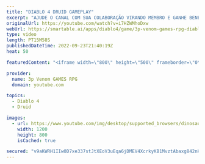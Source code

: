 ```yaml
---
title: "DIABLO 4 DRUID GAMEPLAY"
excerpt: "AJUDE O CANAL COM SUA COLABORAÇÃO VIRANDO MEMBRO E GANHE BENEFICIUS EXCLUSIVOS!!!"
originalUrl: https://youtube.com/watch?v=i7HZWMhoDxw
webUrl: https://smartable.ai/apps/diablo4/game/3p-venom-games-rpg-diablo-4-druid-gameplay/
type: video
length: PT15M58S
publishedDateTime: 2022-09-23T21:40:19Z
heat: 50

featuredContent: "<iframe width=\"800\" height=\"500\" frameborder=\"0\" src=\"https://www.youtube.com/embed/i7HZWMhoDxw\" allow=\"accelerometer; autoplay; encrypted-media; gyroscope; picture-in-picture\" allowfullscreen></iframe>"

provider:
  name: 3p Venom GAMES RPG
  domain: youtube.com

topics:
  - Diablo 4
  - Druid

images:
  - url: https://www.youtube.com/img/desktop/supported_browsers/dinosaur.png
    width: 1200
    height: 800
    isCached: true

secured: "v9aKWRH1IIw0D7xe337stJtXEoV3uEqa6jDMEV4XcrkyKB1MvztAbaxg842nH+4ynjjun1SuSwEAApnUDmVzIX4jG7m+8R/gPjud5+AMhNiG9DynQwBRdCJ4qBa+3VtrYD1Q8yN6V6nG8ck8nzvcs2E9MH4nNT60ebbRT0BgM8mAWywUClPvLdTGjSr7dOAIRf+dpm9UCaS7e4lRsbzW9XEEto2LXxsNwlszmmRuh8cpggFQk2B4596pYgjvJXVFKcoefHdzvg72/ZmXMkwztyviyXEjbbsWYlDruFn16h4O+xGmt3M0FQ+/iZsXPNPY/vjz/0/1dVKXXoP6jEJK/fcg3LOpMNrgh+JzmZx9DGy6J/myuw4w6PMZqfGc7R5JXj9CA7eS4XpaqNB16Wv5PnkwoaTg0Laf6bZHBdPuH90=;yoj5UgDYY4XGmNQ7KSIRIQ=="
---
```


